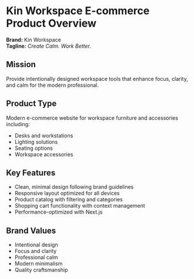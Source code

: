 # Kin Workspace E-commerce Product Overview

**Brand:** Kin Workspace  
**Tagline:** *Create Calm. Work Better.*

## Mission
Provide intentionally designed workspace tools that enhance focus, clarity, and calm for the modern professional.

## Product Type
Modern e-commerce website for workspace furniture and accessories including:
- Desks and workstations
- Lighting solutions
- Seating options
- Workspace accessories

## Key Features
- Clean, minimal design following brand guidelines
- Responsive layout optimized for all devices
- Product catalog with filtering and categories
- Shopping cart functionality with context management
- Performance-optimized with Next.js

## Brand Values
- Intentional design
- Focus and clarity
- Professional calm
- Modern minimalism
- Quality craftsmanship